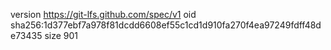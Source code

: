 version https://git-lfs.github.com/spec/v1
oid sha256:1d377ebf7a978f81dcdd6608ef55c1cd1d910fa270f4ea97249fdff48de73435
size 901
